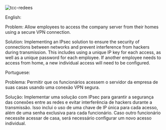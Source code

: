 ![tcc-redees](https://github.com/priced1/TCC-REDES_DE_COMPUTADORES/assets/69323540/8ab7a775-64f3-44fc-9020-bcf414ab2993)

English:

Problem: Allow employees to access the company server from their homes using a secure VPN connection.

Solution: Implementing an IPsec solution to ensure the security of connections between networks and prevent interference from hackers during transmission. This includes using a unique IP key for each access, as well as a unique password for each employee. If another employee needs to access from home, a new individual access will need to be configured.

Portuguese:

Problema: Permitir que os funcionários acessem o servidor da empresa de suas casas usando uma conexão VPN segura.

Solução: Implementar uma solução com IPsec para garantir a segurança das conexões entre as redes e evitar interferência de hackers durante a transmissão. Isso inclui o uso de uma chave de IP única para cada acesso, além de uma senha exclusiva para cada funcionário. Caso outro funcionário necessite acessar de casa, será necessário configurar um novo acesso individual.

